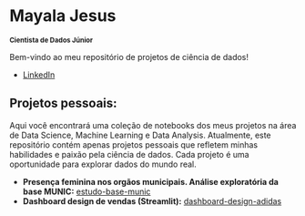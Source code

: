 # Mayala Jesus
<sub>**Cientista de Dados Júnior**</sub>

Bem-vindo ao meu repositório de projetos de ciência de dados!

* [LinkedIn](https://www.linkedin.com/in/mayala-jesus/)

## Projetos pessoais:
Aqui você encontrará uma coleção de notebooks dos meus projetos na área de Data Science, Machine Learning e Data Analysis. 
Atualmente, este repositório contém apenas projetos pessoais que refletem minhas habilidades e paixão pela ciência de dados. 
Cada projeto é uma oportunidade para explorar dados do mundo real.

* **Presença feminina nos orgãos municipais. Análise exploratória da base MUNIC:** [estudo-base-munic](https://github.com/mayalajesus/datascience/blob/main/analise_basemunic/estudo_basemunic.ipynb)
* **Dashboard design de vendas (Streamlit):** [dashboard-design-adidas](https://github.com/mayalajesus/datascience/tree/main/dashboard_design_adidas)


